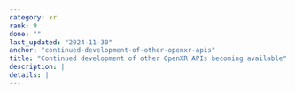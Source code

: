 ```yaml
---
category: xr
rank: 9
done: ""
last_updated: "2024-11-30"
anchor: "continued-development-of-other-openxr-apis"
title: "Continued development of other OpenXR APIs becoming available"
description: |
details: |
---
```

